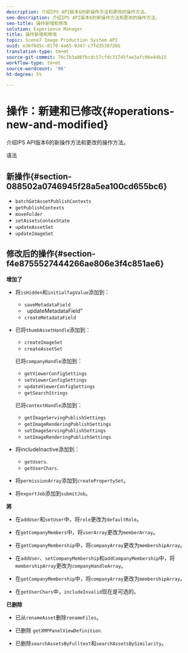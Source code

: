 ```yaml
---
description: 介绍IPS API版本6的新操作方法和更改的操作方法。
seo-description: 介绍IPS API版本6的新操作方法和更改的操作方法。
seo-title: 操作新增和修改
solution: Experience Manager
title: 操作新增和修改
topic: Scene7 Image Production System API
uuid: e36f0d5c-0170-4a65-9347-c7fd3538726b
translation-type: tm+mt
source-git-commit: 7bc7b3a86fbcdc57cfdc31745fae3afc06e44b15
workflow-type: tm+mt
source-wordcount: '96'
ht-degree: 5%

---
```



# 操作：新建和已修改{#operations-new-and-modified}

介绍IPS API版本6的新操作方法和更改的操作方法。

语法

## 新操作{#section-088502a0746945f28a5ea100cd655bc6}

* `batchGetAssetPublishContexts`
* `getPublishContexts`
* `moveFolder`
* `setAssetsContexState`
* `updateAssetSet`
* `updateImageSet`

## 修改后的操作{#section-f4e8755527444266ae806e3f4c851ae6}

**增加了**

* 将`isHidden`和`initialTagValue`添加到：

   * `saveMetadataField`
   * ` `updateMetadataField”
   * `createMetadataField`

* 已将`thumbAssetHandle`添加到：

   * `createImageSet`
   * `createAssetSet`

   已将`companyHandle`添加到：

   * `getViewerConfigSettings`
   * `setViewerConfigSettings`
   * `updateViewerConfigSettings`
   * `getSearchStrings`

   已将`contextHandle`添加到：

   * `getImageServingPublishSettings`
   * `getImageRenderingPublishSettings`
   * `setImageServingPublishSettings`
   * `setImageRenderingPublishSettings`



* 将includeInactive添加到：

   * `getUsers`.
   * `getUserChars`.

* 将`permissionArray`添加到`createPropertySet`。

* 将`exportJob`添加到`submitJob`。

**將**

* 在`addUser`和`setUser`中，将`role`更改为`defaultRole`。

* 在`getCompanyMembers`中，将`userArray`更改为`memberArray`。

* 在`getCompanyMembership`中，将`companyArray`更改为`membershipArray`。

* 在`addUser`、`setCompanyMembership`和`addCompanyMembership`中，将`membershipArray`更改为`companyHandleArray`。

* 在`getCompanyMembership`中，将`companyArray`更改为`membershipArray`。

* 在`getUserChars`中，`includeInvalid`现在是可选的。

**已删除**

* 已从`renameAsset`删除`renameFiles`。

* 已删除 `getXMPPanelViewDefinition`.
* 已删除`searchAssetsByFulltext`和`searchAssetsBySimilarity`。


